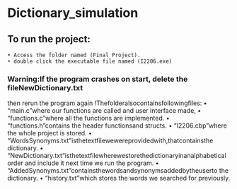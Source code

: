 # Dictionary_simulation

## To run the project:

    • Access the folder named (Final Project).
    • double click the executable file named (I2206.exe)
### Warning:If the program crashes on start, delete the fileNewDictionary.txt
then rerun the program again !Thefolderalsocontainsfollowingfiles:
    • “main.c”where our functions are called and user interface made,
    • “functions.c”where all the functions are implemented.
    • “functions.h”contains the header functionsand structs.
    • “I2206.cbp”where the whole project is stored.
    • “WordsSynonyms.txt”isthetextfilewewereprovidedwith,thatcontainsthe dictionary.
    • “NewDictionary.txt”isthetextfilewherewestorethedictionaryinanalphabetical order and include it next time we run the program.
    • “AddedSynonyms.txt”containsthewordsandsynonymsaddedbytheuserto the dictionary.
    • “history.txt”which stores the words we searched for previously.
